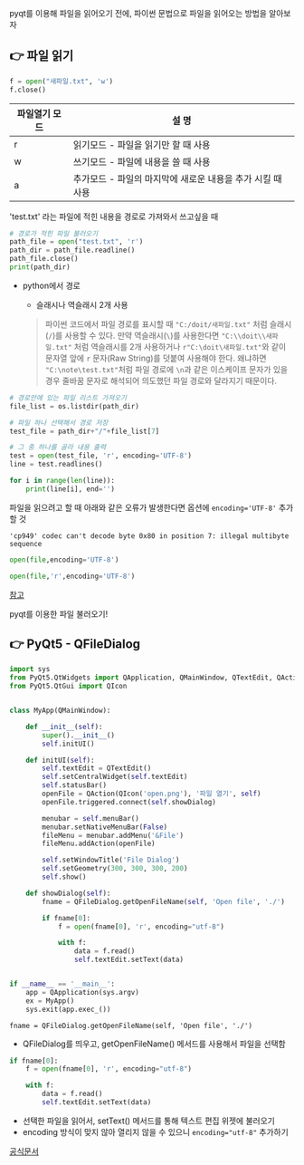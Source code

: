 pyqt를 이용해 파일을 읽어오기 전에, 파이썬 문법으로 파일을 읽어오는 방법을 알아보자



## 👉 파일 읽기

``` python
f = open("새파일.txt", 'w')
f.close()
```

| 파일열기 모드 | 설 명                                                      |
| ------------- | ---------------------------------------------------------- |
| r             | 읽기모드 - 파일을 읽기만 할 때 사용                        |
| w             | 쓰기모드 - 파일에 내용을 쓸 때 사용                        |
| a             | 추가모드 - 파일의 마지막에 새로운 내용을 추가 시킬 때 사용 |



'test.txt' 라는 파일에 적힌 내용을 경로로 가져와서 쓰고싶을 때

``` python
# 경로가 적힌 파일 불러오기
path_file = open("test.txt", 'r')
path_dir = path_file.readline()
path_file.close()
print(path_dir)
```

- python에서 경로

  - 슬래시나 역슬래시 2개 사용

  > 파이썬 코드에서 파일 경로를 표시할 때 `"C:/doit/새파일.txt"` 처럼 슬래시(`/`)를 사용할 수 있다. 만약 역슬래시(`\`)를 사용한다면 `"C:\\doit\\새파일.txt"` 처럼 역슬래시를 2개 사용하거나 `r"C:\doit\새파일.txt"`와 같이 문자열 앞에 `r` 문자(Raw String)를 덧붙여 사용해야 한다. 왜냐하면 `"C:\note\test.txt"`처럼 파일 경로에 `\n`과 같은 이스케이프 문자가 있을 경우 줄바꿈 문자로 해석되어 의도했던 파일 경로와 달라지기 때문이다.

  

``` python
# 경로안에 있는 파일 리스트 가져오기
file_list = os.listdir(path_dir)

# 파일 하나 선택해서 경로 저장
test_file = path_dir+"/"+file_list[7]
```

``` python
# 그 중 하나를 골라 내용 출력
test = open(test_file, 'r', encoding='UTF-8')
line = test.readlines()

for i in range(len(line)):
    print(line[i], end='')
```



파일을 읽으려고 할 때 아래와 같은 오류가 발생한다면 옵션에 `encoding='UTF-8'` 추가할 것

``` 
'cp949' codec can't decode byte 0x80 in position 7: illegal multibyte sequence
```

``` python
open(file,encoding='UTF-8')

open(file,'r',encoding='UTF-8')
```



[참고]([점프투파이썬](https://wikidocs.net/26))



pyqt를 이용한 파일 불러오기! 

##  👉 PyQt5 - QFileDialog

``` python
import sys
from PyQt5.QtWidgets import QApplication, QMainWindow, QTextEdit, QAction, QFileDialog
from PyQt5.QtGui import QIcon


class MyApp(QMainWindow):

    def __init__(self):
        super().__init__()
        self.initUI()

    def initUI(self):
        self.textEdit = QTextEdit()
        self.setCentralWidget(self.textEdit)
        self.statusBar()
        openFile = QAction(QIcon('open.png'), '파일 열기', self)
        openFile.triggered.connect(self.showDialog)

        menubar = self.menuBar()
        menubar.setNativeMenuBar(False)
        fileMenu = menubar.addMenu('&File')
        fileMenu.addAction(openFile)

        self.setWindowTitle('File Dialog')
        self.setGeometry(300, 300, 300, 200)
        self.show()

    def showDialog(self):
        fname = QFileDialog.getOpenFileName(self, 'Open file', './')

        if fname[0]:
            f = open(fname[0], 'r', encoding="utf-8")

            with f:
                data = f.read()
                self.textEdit.setText(data)


if __name__ == '__main__':
    app = QApplication(sys.argv)
    ex = MyApp()
    sys.exit(app.exec_())
```

`fname = QFileDialog.getOpenFileName(self, 'Open file', './')`

- QFileDialog를 띄우고, getOpenFileName() 메서드를 사용해서 파일을 선택함

``` python
if fname[0]:
    f = open(fname[0], 'r', encoding="utf-8")

    with f:
        data = f.read()
        self.textEdit.setText(data)
```

- 선택한 파일을 읽어서, setText() 메서드를 통해 텍스트 편집 위젯에 불러오기
- encoding 방식이 맞지 않아 열리지 않을 수 있으니 `encoding="utf-8"` 추가하기



[공식문서](https://doc.qt.io/qt-5/qfiledialog.html)